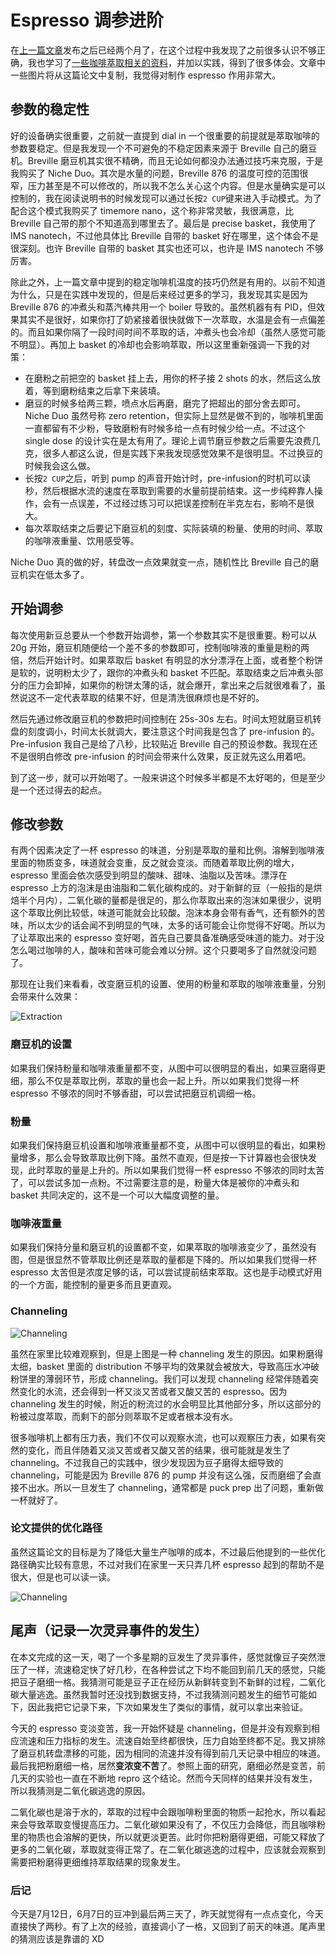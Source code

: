 # Espresso 调参进阶

在[上一篇文章](./GettingStarted.md)发布之后已经两个月了，在这个过程中我发现了之前很多认识不够正确，我也学习了[一些咖啡萃取相关的资料](https://www.cell.com/matter/fulltext/S2590-2385%2819%2930410-2)，并加以实践，得到了很多体会。文章中一些图片将从这篇论文中复制，我觉得对制作 espresso 作用非常大。

## 参数的稳定性

好的设备确实很重要，之前就一直提到 dial in 一个很重要的前提就是萃取咖啡的参数要稳定。但是我发现一个不可避免的不稳定因素来源于 Breville 自己的磨豆机。Breville 磨豆机其实很不精确，而且无论如何都没办法通过技巧来克服，于是我购买了 Niche Duo。其次是水量的问题，Breville 876 的温度可控的范围很窄，压力甚至是不可以修改的，所以我不怎么关心这个内容。但是水量确实是可以控制的，我在阅读说明书的时候发现可以通过长按`2 CUP`键来进入手动模式。为了配合这个模式我购买了 timemore nano，这个称非常灵敏，我很满意，比 Breville 自己带的那个不知道高到哪里去了。最后是 precise basket，我使用了 IMS nanotech，不过他具体比 Breville 自带的 basket 好在哪里，这个体会不是很深刻。也许 Breville 自带的 basket 其实也还可以，也许是 IMS nanotech 不够厉害。

除此之外，上一篇文章中提到的稳定咖啡机温度的技巧仍然是有用的。以前不知道为什么，只是在实践中发现的，但是后来经过更多的学习，我发现其实是因为 Breville 876 的冲煮头和蒸汽棒共用一个 boiler 导致的。虽然机器有有 PID，但效果其实不是很好，如果你打了奶紧接着很快就做下一次萃取，水温是会有一点偏差的。而且如果你隔了一段时间时间不萃取的话，冲煮头也会冷却（虽然人感觉可能不明显）。再加上 basket 的冷却也会影响萃取，所以这里重新强调一下我的对策：

- 在磨粉之前把空的 basket 挂上去，用你的杯子接 2 shots 的水，然后这么放着，等到磨粉结束之后拿下来装填。
- 磨豆的时候多给两三颗，喷点水后再磨，磨完了把超出的部分舍去即可。Niche Duo 虽然号称 zero retention，但实际上显然是做不到的，咖啡机里面一直都留有不少粉，导致磨粉有时候多给一点有时候少给一点。不过这个 single dose 的设计实在是太有用了。理论上调节磨豆参数之后需要先浪费几克，很多人都这么说，但是实践下来我发现感觉效果不是很明显。不过换豆的时候我会这么做。
- 长按`2 CUP`之后，听到 pump 的声音开始计时，pre-infusion的时机可以读秒，然后根据水流的速度在萃取到需要的水量前提前结束。这一步纯粹靠人操作，会有一点误差，不过经过练习可以把误差控制在半克左右，影响不是很大。
- 每次萃取结束之后要记下磨豆机的刻度、实际装填的粉量、使用的时间、萃取的咖啡液重量、饮用感受等。

Niche Duo 真的做的好，转盘改一点效果就变一点，随机性比 Breville 自己的磨豆机实在低太多了。

## 开始调参

每次使用新豆总要从一个参数开始调参，第一个参数其实不是很重要。粉可以从 20g 开始，磨豆机随便给一个差不多的参数即可，控制咖啡液的重量是粉的两倍，然后开始计时。如果萃取后 basket 有明显的水分漂浮在上面，或者整个粉饼是软的，说明粉太少了，跟你的冲煮头和 basket 不匹配。萃取结束之后冲煮头部分的压力会卸掉，如果你的粉饼太薄的话，就会爆开，拿出来之后就很难看了，虽然说这不一定代表萃取的结果不好，但是清洗很麻烦也是不好的。

然后先通过修改磨豆机的参数把时间控制在 25s-30s 左右。时间太短就磨豆机转盘的刻度调小，时间太长就调大，要注意这个时间我是包含了 pre-infusion 的。Pre-infusion 我自己是给了八秒，比较贴近 Breville 自己的预设参数。我现在还不是很明白修改 pre-infusion 的时间会带来什么效果，反正就先这么用着吧。

到了这一步，就可以开始喝了。一般来讲这个时候多半都是不太好喝的，但是至少是一个还过得去的起点。

## 修改参数

有两个因素决定了一杯 espresso 的味道，分别是萃取的量和比例。溶解到咖啡液里面的物质变多，味道就会变重，反之就会变淡。而随着萃取比例的增大，espresso 里面会依次感受到明显的酸味、甜味、油脂以及苦味。漂浮在 espresso 上方的泡沫是由油脂和二氧化碳构成的。对于新鲜的豆（一般指的是烘焙半个月内），二氧化碳的量都是很足的，那么你萃取出来的泡沫如果很少，说明这个萃取比例比较低，味道可能就会比较酸。泡沫本身会带有香气，还有额外的苦味，所以太少的话会闻不到明显的气味，太多的话可能会让你觉得不好喝。所以为了让萃取出来的 espresso 变好喝，首先自己要具备准确感受味道的能力。对于没怎么喝过咖啡的人，酸味和苦味可能会难以分辨。这个只要喝多了自然就没问题了。

那现在让我们来看看，改变磨豆机的设置、使用的粉量和萃取的咖啡液重量，分别会带来什么效果：

![Extraction](./DialIn1.jpg)

### 磨豆机的设置

如果我们保持粉量和咖啡液重量都不变，从图中可以很明显的看出，如果豆磨得更细，那么不仅是萃取比例，萃取的量也会一起上升。所以如果我们觉得一杯 espresso 不够浓的同时不够香甜，可以尝试把磨豆机调细一格。

### 粉量

如果我们保持磨豆机设置和咖啡液重量都不变，从图中可以很明显的看出，如果粉量增多，那么会导致萃取比例下降。虽然不直观，但是按一下计算器也会很快发现，此时萃取的量是上升的。所以如果我们觉得一杯 espresso 不够浓的同时太苦了，可以尝试多加一点粉。不过需要注意的是，粉量大体是被你的冲煮头和 basket 共同决定的，这不是一个可以大幅度调整的量。

### 咖啡液重量

如果我们保持分量和磨豆机的设置都不变，如果萃取的咖啡液变少了，虽然没有图，但是很显然不管萃取比例还是萃取的量都是下降的。所以如果我们觉得一杯 espresso 太苦但是浓度足够的话，可以尝试提前结束萃取。这也是手动模式好用的一个方面，能控制的量更多而且更直观。

### Channeling

![Channeling](./DialIn3.jpg)

虽然在家里比较难观察到，但是上图是一种 channeling 发生的原因。如果粉磨得太细，basket 里面的 distribution 不够平均的效果就会被放大，导致高压水冲破粉饼里的薄弱环节，形成 channeling。我们可以发现 channeling 经常伴随着突然变化的水流，还会得到一杯又淡又苦或者又酸又苦的 espresso。因为 channeling 发生的时候，附近的粉流过的水会明显比其他部分多，所以这部分的粉被过度萃取，而剩下的部分则萃取不足或者根本没有水。

很多咖啡机上都有压力表，我们不仅可以观察水流，也可以观察压力表，如果有突然的变化，而且伴随着又淡又苦或者又酸又苦的结果，很可能就是发生了 channeling。不过我自己的实践中，很少发现因为豆子磨得太细导致的 channeling，可能是因为 Breville 876 的 pump 并没有这么强，反而磨细了会直接不出水。所以一旦发生了 channeling，通常都是 puck prep 出了问题，重新做一杯就好了。

### 论文提供的优化路径

虽然这篇论文的目标是为了降低大量生产咖啡的成本，不过最后他提到的一些优化路径确实比较有意思，不过对我们在家里一天只弄几杯 espresso 起到的帮助不是很大，但是也可以读一读。

![Channeling](./DialInOptimize.jpg)

## 尾声（记录一次灵异事件的发生）

在本文完成的这一天，喝了一个多星期的豆发生了灵异事件，感觉就像豆子突然泄压了一样，流速稳定快了好几秒，在各种尝试之下均不能回到前几天的感觉，只能把豆子磨细一格。我猜测可能是豆子正在经历从新鲜转变到不新鲜的过程，二氧化碳大量逃逸。虽然我暂时还没找到数据支持，不过我猜测问题发生的细节可能如下，因此我把它记录下来，下次如果发生了类似的事情，就可以拿出来验证。

今天的 espresso 变淡变苦，我一开始怀疑是 channeling，但是并没有观察到相应流速和压力指标的发生。流速自始至终都很快，压力自始至终都不足。我又排除了磨豆机转盘漂移的可能，因为相同的流速并没有得到前几天记录中相应的味道。最后我把粉磨细一格，居然**变浓变不苦**了。参照上面的研究，磨细必然是变苦，前几天的实验也一直在不断地 repro 这个结论。然而今天同样的结果并没有发生，所以我猜测是二氧化碳逃逸的原因。

二氧化碳也是溶于水的，萃取的过程中会跟咖啡粉里面的物质一起抢水，所以看起来会导致萃取变慢提高压力。二氧化碳如果没有了，不仅压力会降低，而且咖啡粉里的物质也会溶解的更快，所以就更淡更苦。此时你把粉磨得更细，可能又释放了更多的二氧化碳，萃取就变得正常了。在二氧化碳逃逸的过程中，应该就会观察到需要把粉磨得更细维持萃取结果的现象发生。

### 后记

今天是7月12日，6月7日的豆冲到最后两三天了，昨天就觉得有一点点变化，今天直接快了两秒。有了上次的经验，直接调小了一格，又回到了前天的味道。尾声里的猜测应该是靠谱的 XD
